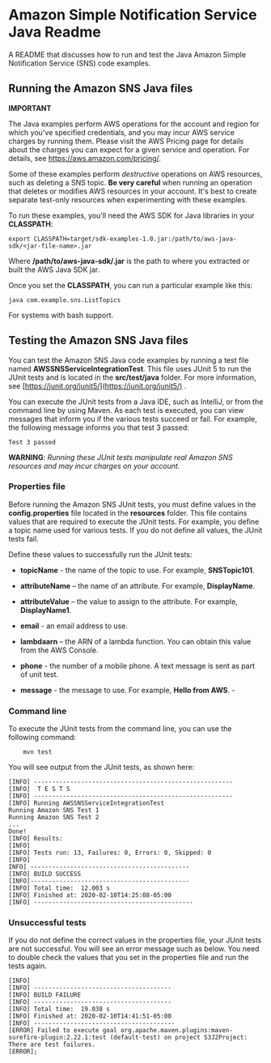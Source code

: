 # Amazon Simple Notification Service Java Readme

A README that discusses how to run and test the Java Amazon Simple Notification Service (SNS) code examples.

## Running the Amazon SNS Java files

**IMPORTANT**

The Java examples perform AWS operations for the account and region for which you've specified credentials, and you may incur AWS service charges by running them. Please visit the AWS Pricing page for details about the charges you can expect for a given service and operation. For details, see https://aws.amazon.com/pricing/.   

Some of these examples perform *destructive* operations on AWS resources, such as deleting a SNS topic. **Be very careful** when running an operation that 
deletes or modifies AWS resources in your account. It's best to create separate test-only resources when experimenting with these examples.

To run these examples, you'll need the AWS SDK for Java libraries in your **CLASSPATH**:

	export CLASSPATH=target/sdk-examples-1.0.jar:/path/to/aws-java-sdk/<jar-file-name>.jar

Where  **/path/to/aws-java-sdk/<jar-file-name>.jar** is the path to where you extracted or built the AWS Java SDK jar.

Once you set the **CLASSPATH**, you can run a particular example like this:

	java com.example.sns.ListTopics

For systems with bash support.

 ## Testing the Amazon SNS Java files

You can test the Amazon SNS Java code examples by running a test file named **AWSSNSServiceIntegrationTest**. This file uses JUnit 5 to run the JUnit tests and is located in the **src/test/java** folder. For more information, see [https://junit.org/junit5/](https://junit.org/junit5/) .

You can execute the JUnit tests from a Java IDE, such as IntelliJ, or from the command line by using Maven. As each test is executed, you can view messages that inform you if the various tests succeed or fail. For example, the following message informs you that test 3 passed:

	Test 3 passed

**WARNING**: _Running these JUnit tests manipulate real Amazon SNS resources and may incur charges on your account._

 ### Properties file
Before running the Amazon SNS JUnit tests, you must define values in the **config.properties** file located in the **resources** folder. This file contains values that are required to execute the JUnit tests. For example, you define a topic name used for various tests. If you do not define all values, the JUnit tests fail.

Define these values to successfully run the JUnit tests:

- **topicName** - the name of the  topic to use. For example, **SNSTopic101**.

- **attributeName** – the name of an attribute. For example, **DisplayName**.

- **attributeValue** – the value to assign to the attribute. For example, **DisplayName1**.

- **email** - an email address to use. 

- **lambdaarn** – the ARN of a lambda function. You can obtain this value from the AWS Console.  
-  **phone**  - the number of a mobile phone. A text message is sent as part of unit test.  

- **message** - the message to use. For example, **Hello from AWS**. - 

### Command line
To execute the JUnit tests from the command line, you can use the following command:

		mvn test
You will see output from the JUnit tests, as shown here:

	[INFO] -------------------------------------------------------
	[INFO]  T E S T S
	[INFO] -------------------------------------------------------
	[INFO] Running AWSSNSServiceIntegrationTest
	Running Amazon SNS Test 1
	Running Amazon SNS Test 2
	...
	Done!
	[INFO] Results:
	[INFO]
	[INFO] Tests run: 13, Failures: 0, Errors: 0, Skipped: 0
	[INFO]
	INFO] --------------------------------------------
	[INFO] BUILD SUCCESS
	[INFO]--------------------------------------------
	[INFO] Total time:  12.003 s
	[INFO] Finished at: 2020-02-10T14:25:08-05:00
	[INFO] --------------------------------------------

### Unsuccessful tests

If you do not define the correct values in the properties file, your JUnit tests are not successful. You will see an error message such as below. You need to double check the values that you set in the properties file and run the tests again. 

	[INFO]
	[INFO] --------------------------------------
	[INFO] BUILD FAILURE
	[INFO] --------------------------------------
	[INFO] Total time:  19.038 s
	[INFO] Finished at: 2020-02-10T14:41:51-05:00
	[INFO] ---------------------------------------
	[ERROR] Failed to execute goal org.apache.maven.plugins:maven-surefire-plugin:2.22.1:test (default-test) on project S3J2Project:  There are test failures.
	[ERROR];
